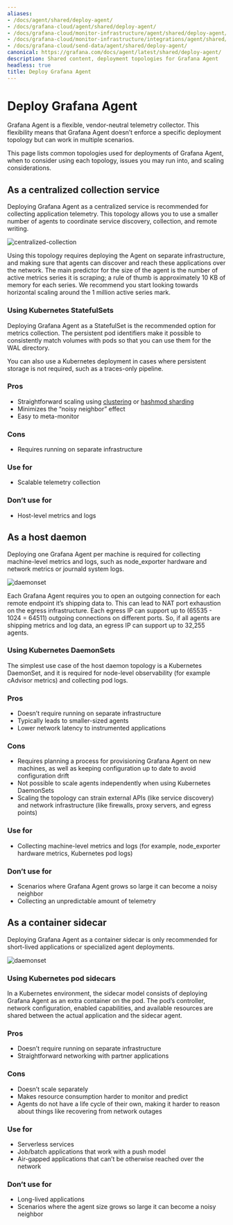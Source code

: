```yaml
---
aliases:
- /docs/agent/shared/deploy-agent/
- /docs/grafana-cloud/agent/shared/deploy-agent/
- /docs/grafana-cloud/monitor-infrastructure/agent/shared/deploy-agent/
- /docs/grafana-cloud/monitor-infrastructure/integrations/agent/shared/deploy-agent/
- /docs/grafana-cloud/send-data/agent/shared/deploy-agent/
canonical: https://grafana.com/docs/agent/latest/shared/deploy-agent/
description: Shared content, deployment topologies for Grafana Agent
headless: true
title: Deploy Grafana Agent
---
```


# Deploy Grafana Agent

Grafana Agent is a flexible, vendor-neutral telemetry collector. This
flexibility means that Grafana Agent doesn’t enforce a specific deployment topology
but can work in multiple scenarios.

This page lists common topologies used for deployments of Grafana Agent, when
to consider using each topology, issues you may run into, and scaling
considerations.

## As a centralized collection service
Deploying Grafana Agent as a centralized service is recommended for
collecting application telemetry. This topology allows you to use a smaller number of agents to
coordinate service discovery, collection, and remote writing.

![centralized-collection](/media/docs/agent/agent-topologies/centralized-collection.png)

Using this topology requires deploying the Agent on separate infrastructure,
and making sure that agents can discover and reach these applications over the
network. The main predictor for the size of the agent is the number of active
metrics series it is scraping; a rule of thumb is approximately 10 KB of memory for each
series. We recommend you start looking towards horizontal scaling around the 1 million
active series mark.

### Using Kubernetes StatefulSets
Deploying Grafana Agent as a StatefulSet is the recommended option for metrics
collection.
The persistent pod identifiers make it possible to consistently match volumes
with pods so that you can use them for the WAL directory.

You can also use a Kubernetes deployment in cases where persistent storage is not required, such as a traces-only pipeline.

### Pros
* Straightforward scaling using [clustering][] or [hashmod sharding][]
* Minimizes the “noisy neighbor” effect
* Easy to meta-monitor

### Cons
* Requires running on separate infrastructure

### Use for
* Scalable telemetry collection

### Don’t use for
* Host-level metrics and logs

## As a host daemon
Deploying one Grafana Agent per machine is required for collecting
machine-level metrics and logs, such as node_exporter hardware and network
metrics or journald system logs.

![daemonset](/media/docs/agent/agent-topologies/daemonset.png)

Each Grafana Agent requires you to open an outgoing connection for each remote endpoint
it’s shipping data to. This can lead to NAT port exhaustion on the egress
infrastructure. Each egress IP can support up to (65535 - 1024 = 64511)
outgoing connections on different ports. So, if all agents are shipping metrics
and log data, an egress IP can support up to 32,255 agents.

### Using Kubernetes DaemonSets
The simplest use case of the host daemon topology is a Kubernetes DaemonSet,
and it is required for node-level observability (for example cAdvisor metrics) and
collecting pod logs.

### Pros
* Doesn’t require running on separate infrastructure
* Typically leads to smaller-sized agents
* Lower network latency to instrumented applications

### Cons
* Requires planning a process for provisioning Grafana Agent on new machines, as well as keeping configuration up to date to avoid configuration drift
* Not possible to scale agents independently when using Kubernetes DaemonSets
* Scaling the topology can strain external APIs (like service discovery) and network infrastructure (like firewalls, proxy servers, and egress points)

### Use for
* Collecting machine-level metrics and logs (for example, node_exporter hardware metrics, Kubernetes pod logs)

### Don’t use for
* Scenarios where Grafana Agent grows so large it can become a noisy neighbor
* Collecting an unpredictable amount of telemetry

## As a container sidecar
Deploying Grafana Agent as a container sidecar is only recommended for
short-lived applications or specialized agent deployments.

![daemonset](/media/docs/agent/agent-topologies/sidecar.png)

### Using Kubernetes pod sidecars
In a Kubernetes environment, the sidecar model consists of deploying Grafana Agent
as an extra container on the pod. The pod’s controller, network configuration,
enabled capabilities, and available resources are shared between the actual
application and the sidecar agent.

### Pros
* Doesn’t require running on separate infrastructure
* Straightforward networking with partner applications

### Cons
* Doesn’t scale separately
* Makes resource consumption harder to monitor and predict
* Agents do not have a life cycle of their own, making it harder to reason about things like recovering from network outages

### Use for
* Serverless services
* Job/batch applications that work with a push model
* Air-gapped applications that can’t be otherwise reached over the network

### Don’t use for
* Long-lived applications
* Scenarios where the agent size grows so large it can become a noisy neighbor

[hashmod sharding]: /docs/agent/<AGENT_VERSION>/static/operation-guide/
[clustering]: /docs/agent/<AGENT_VERSION>/flow/concepts/clustering/
